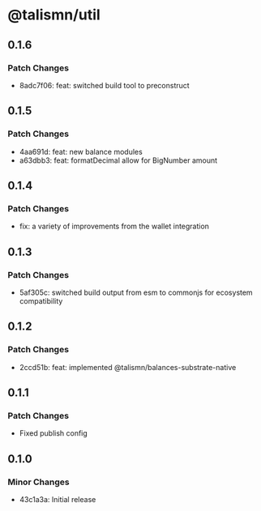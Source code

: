 # @talismn/util

## 0.1.6

### Patch Changes

- 8adc7f06: feat: switched build tool to preconstruct

## 0.1.5

### Patch Changes

- 4aa691d: feat: new balance modules
- a63dbb3: feat: formatDecimal allow for BigNumber amount

## 0.1.4

### Patch Changes

- fix: a variety of improvements from the wallet integration

## 0.1.3

### Patch Changes

- 5af305c: switched build output from esm to commonjs for ecosystem compatibility

## 0.1.2

### Patch Changes

- 2ccd51b: feat: implemented @talismn/balances-substrate-native

## 0.1.1

### Patch Changes

- Fixed publish config

## 0.1.0

### Minor Changes

- 43c1a3a: Initial release
